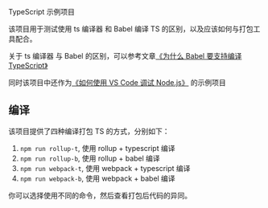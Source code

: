 TypeScript 示例项目

该项目用于测试使用 ts 编译器 和 Babel 编译 TS 的区别，以及应该如何与打包工具配合。

关于 ts 编译器 与 Babel 的区别，可以参考文章[《为什么 Babel 要支持编译 TypeScript》](https://juejin.im/post/5e034b9ee51d455820602e6a)

同时该项目中还作为[《如何使用 VS Code 调试 Node.js》](https://juejin.im/post/5e042967e51d45584d239e86) 的示例项目

## 编译

该项目提供了四种编译打包 TS 的方式，分别如下：

1. `npm run rollup-t`, 使用 rollup + typescript 编译
2. `npm run rollup-b`, 使用 rollup + babel 编译
3. `npm run webpack-t`, 使用 webpack + typescript 编译
4. `npm run webpack-b`, 使用 webpack + babel 编译

你可以选择使用不同的命令，然后查看打包后代码的异同。